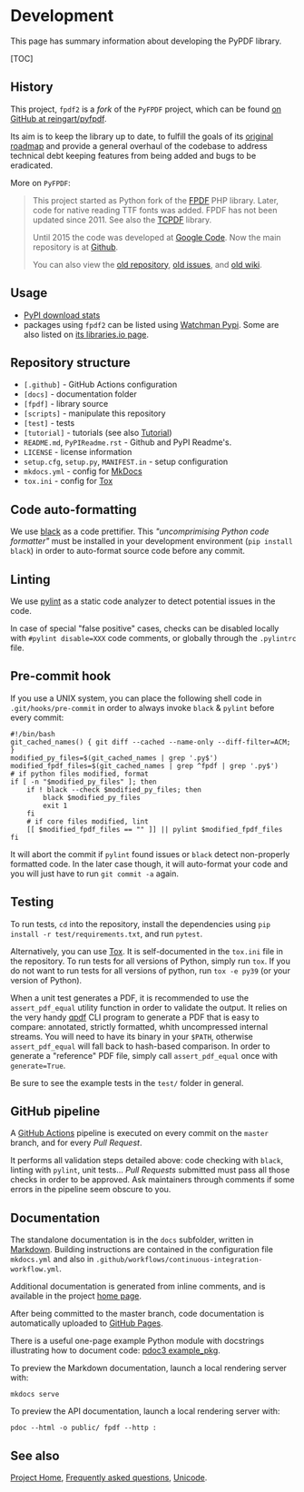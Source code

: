 # Development #

This page has summary information about developing the PyPDF library.

[TOC]

## History ##

This project, `fpdf2` is a _fork_ of the `PyFPDF` project, which can be found
[on GitHub at reingart/pyfpdf](https://github.com/reingart/pyfpdf).

Its aim is to keep the library up to date, to fulfill the goals of its
[original roadmap](https://github.com/reingart/pyfpdf/wiki/Roadmap) and provide
a general overhaul of the codebase to address technical debt keeping features from being
added and bugs to be eradicated.

More on `PyFPDF`:

> This project started as Python fork of the [FPDF](http://fpdf.org/) PHP library. 
> Later, code for native reading TTF fonts was added. FPDF has not been updated since
> 2011. See also the [TCPDF](http://www.tcpdf.org/) library.
> 
> Until 2015 the code was developed at [Google Code](https://code.google.com/p/pyfpdf/).
> Now the main repository is at [Github](https://github.com/reingart/pyfpdf).
> 
> You can also view the
> [old repository](https://github.com/reingart/pyfpdf_googlecode),
> [old issues](https://github.com/reingart/pyfpdf_googlecode/issues), and 
> [old wiki](https://github.com/reingart/pyfpdf_googlecode/tree/wiki).


## Usage ##

- [PyPI download stats](https://pypistats.org/packages/fpdf2)
- packages using `fpdf2` can be listed using [Watchman Pypi](http://www.watchman-pypi.com).
Some are also listed on [its libraries.io page](https://libraries.io/pypi/fpdf2).


## Repository structure ##

  * `[.github]` - GitHub Actions configuration
  * `[docs]` - documentation folder
  * `[fpdf]` - library source
  * `[scripts]` - manipulate this repository
  * `[test]` - tests
  * `[tutorial]` - tutorials (see also [Tutorial](Tutorial.md))
  * `README.md`, `PyPIReadme.rst` - Github and PyPI Readme's.
  * `LICENSE` - license information
  * `setup.cfg`, `setup.py`, `MANIFEST.in` - setup configuration
  * `mkdocs.yml` - config for [MkDocs](https://www.mkdocs.org/)
  * `tox.ini` - config for [Tox](https://tox.readthedocs.io/en/latest/)

## Code auto-formatting ##

We use [black](https://github.com/psf/black) as a code prettifier.
This _"uncomprimising Python code formatter"_ must be installed
in your development environment (`pip install black`) in order to
auto-format source code before any commit.

## Linting ##

We use [pylint](https://github.com/PyCQA/pylint/) as a static code analyzer
to detect potential issues in the code.

In case of special "false positive" cases,
checks can be disabled locally with `#pylint disable=XXX` code comments,
or globally through the `.pylintrc` file.

## Pre-commit hook ##
If you use a UNIX system, you can place the following shell code
in `.git/hooks/pre-commit` in order to always invoke `black` & `pylint`
before every commit:

```shell
#!/bin/bash
git_cached_names() { git diff --cached --name-only --diff-filter=ACM; }
modified_py_files=$(git_cached_names | grep '.py$')
modified_fpdf_files=$(git_cached_names | grep ^fpdf | grep '.py$')
# if python files modified, format
if [ -n "$modified_py_files" ]; then
    if ! black --check $modified_py_files; then
        black $modified_py_files
        exit 1
    fi
    # if core files modified, lint
    [[ $modified_fpdf_files == "" ]] || pylint $modified_fpdf_files
fi
```

It will abort the commit if `pylint` found issues
or `black` detect non-properly formatted code.
In the later case though, it will auto-format your code
and you will just have to run `git commit -a` again.

## Testing ##

To run tests, ``cd`` into the repository, install the dependencies using
``pip install -r test/requirements.txt``,  and run `pytest`.

Alternatively, you can use [Tox](https://tox.readthedocs.io/en/latest/).
It is self-documented in the `tox.ini` file in the repository.
To run tests for all versions of Python, simply run `tox`.
If you do not want to run tests for all versions of python, run `tox -e py39`
(or your version of Python).

When a unit test generates a PDF, it is recommended to use the `assert_pdf_equal`
utility function in order to validate the output.
It relies on the very handy [qpdf](https://github.com/qpdf/qpdf) CLI program
to generate a PDF that is easy to compare: annotated, strictly formatted,
whith uncompressed internal streams.
You will need to have its binary in your `$PATH`,
otherwise `assert_pdf_equal` will fall back to hash-based comparison.
In order to generate a "reference" PDF file, simply call `assert_pdf_equal` once with `generate=True`.

Be sure to see the example tests in the `test/` folder in general.

## GitHub pipeline ##

A [GitHub Actions](https://help.github.com/en/actions/reference) pipeline
is executed on every commit on the `master` branch,
and for every _Pull Request_.

It performs all validation steps detailed above: code checking with `black`,
linting with `pylint`, unit tests...
_Pull Requests_ submitted must pass all those checks in order to be approved.
Ask maintainers through comments if some errors in the pipeline seem obscure to you.

## Documentation ##

The standalone documentation is in the `docs` subfolder,
written in [Markdown](https://daringfireball.net/projects/markdown/).
Building instructions are contained in the configuration file `mkdocs.yml`
and also in `.github/workflows/continuous-integration-workflow.yml`.

Additional documentation is generated from inline comments, and is available
in the project [home page](https://pyfpdf.github.io/fpdf2/fpdf/).

After being committed to the master branch, code documentation is automatically uploaded to
[GitHub Pages](https://pyfpdf.github.io/fpdf2/).

There is a useful one-page example Python module with docstrings illustrating how to document code:
[pdoc3 example_pkg](https://github.com/pdoc3/pdoc/blob/master/pdoc/test/example_pkg/__init__.py).

To preview the Markdown documentation, launch a local rendering server with:

    mkdocs serve

To preview the API documentation, launch a local rendering server with:

    pdoc --html -o public/ fpdf --http :

## See also ##
[Project Home](index.md), [Frequently asked questions](FAQ.md), 
[Unicode](Unicode.md).

